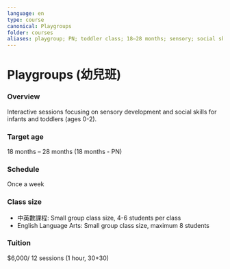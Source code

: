 ```yaml
---
language: en
type: course
canonical: Playgroups
folder: courses
aliases: playgroup; PN; toddler class; 18–28 months; sensory; social skills
---
```

# Playgroups (幼兒班)

### Overview
Interactive sessions focusing on sensory development and social skills for infants and toddlers (ages 0-2).

### Target age
18 months – 28 months (18 months - PN)

### Schedule
Once a week

### Class size
- 中英數課程: Small group class size, 4-6 students per class
- English Language Arts: Small group class size, maximum 8 students

### Tuition
$6,000/ 12 sessions (1 hour, 30+30)

